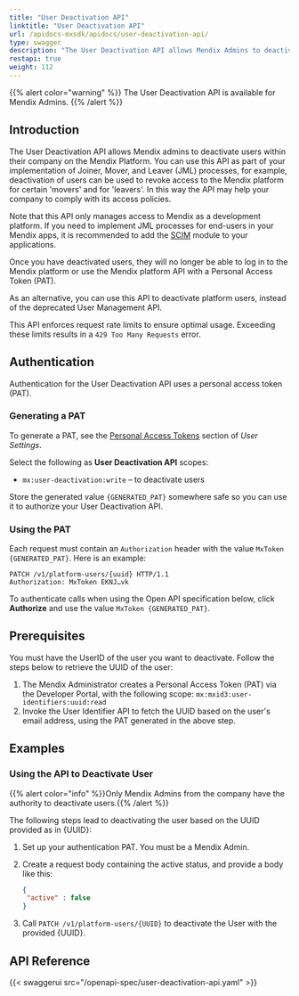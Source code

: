 ```yaml
---
title: "User Deactivation API"
linktitle: "User Deactivation API"
url: /apidocs-mxsdk/apidocs/user-deactivation-api/
type: swagger
description: "The User Deactivation API allows Mendix Admins to deactivate users within their company on the Mendix Platform."
restapi: true
weight: 112
---
```


{{% alert color="warning" %}}
The User Deactivation API is available for Mendix Admins.
{{% /alert %}}

## Introduction

The User Deactivation API allows Mendix admins to deactivate users within their company on the Mendix Platform. You can use this API as part of your implementation of Joiner, Mover, and Leaver (JML) processes, for example, deactivation of users can be used to revoke access to the Mendix platform for certain 'movers' and for 'leavers'. In this way the API may help your company to comply with its access policies.

Note that this API only manages access to Mendix as a development platform. If you need to implement JML processes for end-users in your Mendix apps, it is recommended to add the [SCIM](/appstore/modules/scim/) module to your applications.

Once you have deactivated users, they will no longer be able to log in to the Mendix platform or use the Mendix platform API with a Personal Access Token (PAT).

As an alternative, you can use this API to deactivate platform users, instead of the deprecated User Management API.

This API enforces request rate limits to ensure optimal usage. Exceeding these limits results in a `429 Too Many Requests` error.

## Authentication

Authentication for the User Deactivation API uses a personal access token (PAT).

### Generating a PAT

To generate a PAT, see the [Personal Access Tokens](/community-tools/mendix-profile/user-settings/#pat) section of *User Settings*.

Select the following as **User Deactivation API** scopes:

* `mx:user-deactivation:write` – to deactivate users

Store the generated value `{GENERATED_PAT}` somewhere safe so you can use it to authorize your User Deactivation API.

### Using the PAT

Each request must contain an `Authorization` header with the value `MxToken {GENERATED_PAT}`. Here is an example:

```http
PATCH /v1/platform-users/{uuid} HTTP/1.1
Authorization: MxToken EKNJ…vk
```

To authenticate calls when using the Open API specification below, click **Authorize** and use the value `MxToken {GENERATED_PAT}`.

## Prerequisites

You must have the UserID of the user you want to deactivate. Follow the steps below to retrieve the UUID of the user:

1. The Mendix Administrator creates a Personal Access Token (PAT) via the Developer Portal, with the following scope:
`mx:mxid3:user-identifiers:uuid:read`
2. Invoke the User Identifier API to fetch the UUID based on the user's email address, using the PAT generated in the above step.

## Examples

### Using the API to Deactivate User

{{% alert color="info" %}}Only Mendix Admins from the company have the authority to deactivate users.{{% /alert %}}

The following steps lead to deactivating the user based on the UUID provided as in {UUID}:

1. Set up your authentication PAT. You must be a Mendix Admin.
1. Create a request body containing the active status, and provide a body like this:

    ```json
    {
     "active" : false
    }
    ```

1. Call `PATCH /v1/platform-users/{UUID}` to deactivate the User with the provided {UUID}.

## API Reference

{{< swaggerui src="/openapi-spec/user-deactivation-api.yaml" >}}
